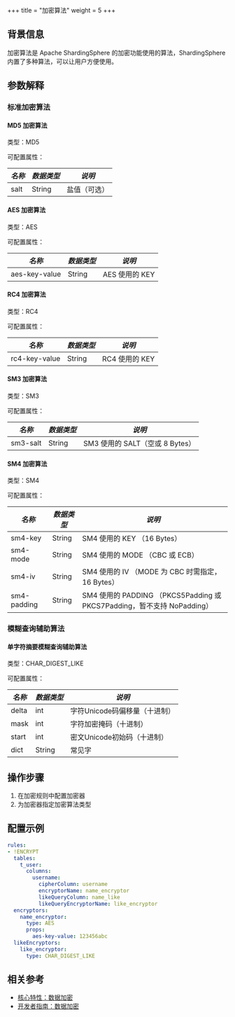 +++
title = "加密算法"
weight = 5
+++

## 背景信息

加密算法是 Apache ShardingSphere 的加密功能使用的算法，ShardingSphere 内置了多种算法，可以让用户方便使用。

## 参数解释

### 标准加密算法

#### MD5 加密算法

类型：MD5

可配置属性：

| *名称* | *数据类型* | *说明*   |
|------|--------|--------|
| salt | String | 盐值（可选） |

#### AES 加密算法

类型：AES

可配置属性：

| *名称*          | *数据类型* | *说明*        |
|---------------|--------|-------------|
| aes-key-value | String | AES 使用的 KEY |

#### RC4 加密算法

类型：RC4

可配置属性：

| *名称*          | *数据类型* | *说明*        |
|---------------|--------|-------------|
| rc4-key-value | String | RC4 使用的 KEY |

#### SM3 加密算法

类型：SM3

可配置属性：

| *名称*     | *数据类型* | *说明*                     |
|----------|--------|--------------------------|
| sm3-salt | String | SM3 使用的 SALT（空或 8 Bytes） |

#### SM4 加密算法

类型：SM4

可配置属性：

| *名称*        | *数据类型* | *说明*                                                         |
|-------------|--------|--------------------------------------------------------------|
| sm4-key     | String | SM4 使用的 KEY （16 Bytes）                                       |
| sm4-mode    | String | SM4 使用的 MODE （CBC 或 ECB）                                     |
| sm4-iv      | String | SM4 使用的 IV （MODE 为 CBC 时需指定，16 Bytes）                        |
| sm4-padding | String | SM4 使用的 PADDING （PKCS5Padding 或 PKCS7Padding，暂不支持 NoPadding） |

### 模糊查询辅助算法

#### 单字符摘要模糊查询辅助算法

类型：CHAR_DIGEST_LIKE

可配置属性：

| *名称*  | *数据类型* | *说明*               |
|-------|--------|--------------------|
| delta | int    | 字符Unicode码偏移量（十进制） |
| mask  | int    | 字符加密掩码（十进制）        |
| start | int    | 密文Unicode初始码（十进制）  |
| dict  | String | 常见字                |

## 操作步骤

1. 在加密规则中配置加密器
2. 为加密器指定加密算法类型

## 配置示例
```yaml
rules:
- !ENCRYPT
  tables:
    t_user:
      columns:
        username:
          cipherColumn: username
          encryptorName: name_encryptor
          likeQueryColumn: name_like
          likeQueryEncryptorName: like_encryptor
  encryptors:
    name_encryptor:
      type: AES
      props:
        aes-key-value: 123456abc
  likeEncryptors:
    like_encryptor:
      type: CHAR_DIGEST_LIKE
```

## 相关参考
- [核心特性：数据加密](/cn/features/encrypt/)
- [开发者指南：数据加密](/cn/dev-manual/encrypt/)
